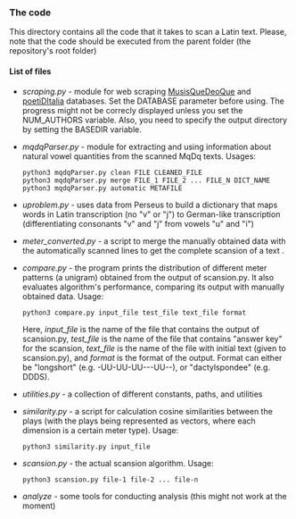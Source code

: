 ### The code

This directory contains all the code that it takes to scan a Latin text. Please,
note that the code should be executed from the parent folder (the repository's 
root folder)

#### List of files

- *scraping.py* - module for web scraping
[MusisQueDeoQue](http://mizar.unive.it/mqdq/public/index) and [poetiDItalia](http://mizar.unive.it/poetiditalia/public/)
databases. Set the DATABASE parameter before using. The progress might not be 
correcly displayed unless you set the NUM_AUTHORS variable. Also, you need to 
specify the output directory by setting the BASEDIR variable.

- *mqdqParser.py* - module for extracting and using information about natural
vowel quantities from the scanned MqDq texts. Usages:
    ```
    python3 mqdqParser.py clean FILE CLEANED_FILE
    python3 mqdqParser.py merge FILE_1 FILE_2 ... FILE_N DICT_NAME
    python3 mqdqParser.py automatic METAFILE
    ```

- *uproblem.py* - uses data from Perseus to build a dictionary that maps words 
in Latin transcription (no "v" or "j") to German-like transcription 
(differentiating consonants "v" and "j" from vowels "u" and "i")

- *meter_converted.py* - a script to merge the manually obtained data with 
the automatically scanned lines to get the complete scansion of a text .

- *compare.py* - the program prints the distribution of different meter patterns 
(a unigram) obtained from the output of scansion.py. 
It also evaluates algorithm's performance, 
  comparing its output with manually obtained data. Usage:
  ```
  python3 compare.py input_file test_file text_file format
  ```
  Here, *input_file* is the name of the file that contains the output of 
  scansion.py, *test_file* is the name of the file that contains "answer key" 
  for the scansion, *text_file* is the name of the file with initial text 
  (given to scansion.py), and *format* is the format of the output. 
  Format can either be "longshort" (e.g. -UU-UU-UU---UU--), or 
  "dactylspondee" (e.g. DDDS).
 
- *utilities.py* - a collection of different constants, paths, and utilities

- *similarity.py* - a script for calculation cosine similarities between the
 plays (with the plays being represented as vectors, where each dimension is a 
 certain meter type). Usage:
  ```
  python3 similarity.py input_file
  ```
  
- *scansion.py* - the actual scansion algorithm. Usage:
  ```
  python3 scansion.py file-1 file-2 ... file-n
  ```
- *analyze* - some tools for conducting analysis (this might not work at the moment)
